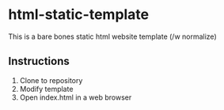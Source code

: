 # html-static-template

This is a bare bones static html website template (/w normalize)

## Instructions
1. Clone to repository
2. Modify template
3. Open index.html in a web browser
